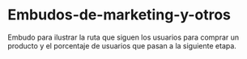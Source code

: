 # Embudos-de-marketing-y-otros
Embudo para ilustrar la ruta que siguen los usuarios para comprar un producto y el porcentaje de usuarios que pasan a la siguiente etapa.
